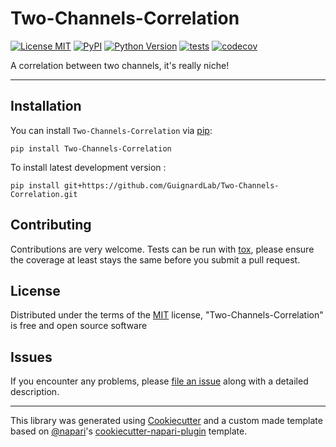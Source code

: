 # Two-Channels-Correlation

[![License MIT](https://img.shields.io/pypi/l/Two-Channels-Correlation.svg?color=green)](https://github.com/GuignardLab/Two-Channels-Correlation/raw/main/LICENSE)
[![PyPI](https://img.shields.io/pypi/v/Two-Channels-Correlation.svg?color=green)](https://pypi.org/project/Two-Channels-Correlation)
[![Python Version](https://img.shields.io/pypi/pyversions/Two-Channels-Correlation.svg?color=green)](https://python.org)
[![tests](https://github.com/GuignardLab/Two-Channels-Correlation/workflows/tests/badge.svg)](https://github.com/GuignardLab/Two-Channels-Correlation/actions)
[![codecov](https://codecov.io/gh/GuignardLab/Two-Channels-Correlation/branch/main/graph/badge.svg)](https://codecov.io/gh/GuignardLab/Two-Channels-Correlation)

A correlation between two channels, it's really niche!

----------------------------------

## Installation

You can install `Two-Channels-Correlation` via [pip]:

    pip install Two-Channels-Correlation



To install latest development version :

    pip install git+https://github.com/GuignardLab/Two-Channels-Correlation.git


## Contributing

Contributions are very welcome. Tests can be run with [tox], please ensure
the coverage at least stays the same before you submit a pull request.

## License

Distributed under the terms of the [MIT] license,
"Two-Channels-Correlation" is free and open source software

## Issues

If you encounter any problems, please [file an issue] along with a detailed description.

----------------------------------

This library was generated using [Cookiecutter] and a custom made template based on [@napari]'s [cookiecutter-napari-plugin] template.


[napari]: https://github.com/napari/napari
[Cookiecutter]: https://github.com/audreyr/cookiecutter
[@napari]: https://github.com/napari
[MIT]: http://opensource.org/licenses/MIT
[BSD-3]: http://opensource.org/licenses/BSD-3-Clause
[GNU GPL v3.0]: http://www.gnu.org/licenses/gpl-3.0.txt
[GNU LGPL v3.0]: http://www.gnu.org/licenses/lgpl-3.0.txt
[Apache Software License 2.0]: http://www.apache.org/licenses/LICENSE-2.0
[Mozilla Public License 2.0]: https://www.mozilla.org/media/MPL/2.0/index.txt
[cookiecutter-napari-plugin]: https://github.com/napari/cookiecutter-napari-plugin
[pip]: https://pypi.org/project/pip/
[PyPI]: https://pypi.org/
[tox]: https://tox.readthedocs.io/en/latest/

[file an issue]: https://github.com/GuignardLab/Two-Channels-Correlation/issues

